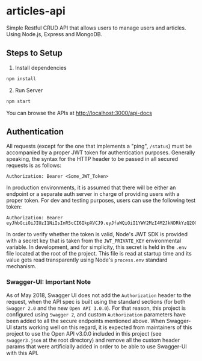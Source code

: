 # articles-api

Simple Restful CRUD API that allows users to manage users and articles. Using Node.js, Express and MongoDB.

## Steps to Setup

1. Install dependencies

```bash
npm install
```

2. Run Server

```bash
npm start
```

You can browse the APIs at <http://localhost:3000/api-docs>

## Authentication
All requests (except for the one that implements a "ping", `/status`) must be accompanied by a proper JWT token for authentication purposes.
Generally speaking, the syntax for the HTTP header to be passed in all secured requests is as follows:

`Authorization: Bearer <Some_JWT_Token>`

In production environments, it is assumed that there will be either an endpoint or a separate auth server in charge of providing users with a proper token.
For dev and testing purposes, users can use the following test token:

```
Authorization: Bearer eyJhbGciOiJIUzI1NiIsInR5cCI6IkpXVCJ9.eyJfaWQiOiI1YWY2MzI4M2JkNDRkYzQ2OGRhYTdhODgiLCJuYW1lIjoiQ2xpbnRFc3RlTWFkZXJhIiwiYXZhdGFyIjoiaHR0cHM6Ly9ncmF2YXRhci5jb20vY2xpbnRlc3RlbWFkZXJhIiwiaWF0IjoxNTI2MzQyMDYwLCJleHAiOjE1NTc4NzgwNjB9.E0rSex56ri2ti3YZOYN3lyTkBNDnbX_q9UmcA4ar4v0
```

In order to verify whether the token is valid, Node's JWT SDK is provided with a secret key that is taken from the `JWT_PRIVATE_KEY` environmental variable.
In development, and for simplicity, this secret is held in the `.env` file located at the root of the project. This file is read at startup time and its value gets read transparently using Node's `process.env` standard mechanism.

### Swagger-UI: Important Note
As of May 2018, Swagger UI does not add the `Authorization` header to the request, when the API spec is built using the standard sections (for both `Swagger 2.0` and the new `Open API 3.0.0`).
For that reason, this project is configured using `Swagger 2`, and custom `Authorization` parameters have been added to all the secure endpoints mentioned above. When Swagger-UI starts working well on this regard, it is expected from maintainers of this project to use the Open API v3.0.0 included in this project (see `swagger3.json` at the root directory) and remove all the custom header params that were artificially added in order to be able to use Swagger-UI with this API. 
